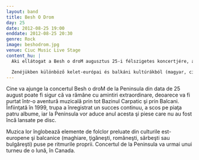 ```yaml
---
layout: band
title: Besh O Drom
day: 25
date: 2012-08-25 19:00
enddate: 2012-08-25 20:30
genre: Rock
image: beshodrom.jpg
venue: Ciuc Music Live Stage
content_hu: |
  Aki ellátogat a Besh o droM augusztus 25-i félszigetes koncertjére, annak páratlan élményben lesz része, hiszen ugyanazon a szilaj lovon vágtázhatja végig a Kárpát-medencét és a Balkánt.  Az 1999 óta töretlen sikerrel működő zenekar eddig megjelent négy nagylemezének (Macsó hímzés, Nekemtenemmutogatol!  platinalemezek,  a Gyí és a Ha megfogom az ördögöt pedig arany lemezek) anyagát foglalja össze, sőt olyan számokat is hallhatunk majd tőlük, melyek eddig még nem jelentek meg.  

  Zenéjükben különböző kelet-európai és balkáni kultúrákból (magyar, cigány, román, szerb, bolgár) kiemelt népzenei elemek tudatos ötvözete találkozik saját dallam- és ritmusvilágukkal, kel új életre, és alkot önálló egységet. A Félszigetre a zenekar egy hónapos kanadai turné után érkezik, ahol többek közt 4 alkalommal is fellépnek a montréáli Jazz Fesztiválon is.
---
```


Cine va ajunge la concertul Besh o droM de la Peninsula din data de 25 august poate fi sigur că va rămâne cu amintiri extraordinare, deoarece va fi purtat într-o aventură muzicală prin tot Bazinul Carpatic şi prin Balcani. Înfiinţată în 1999, trupa a înregistrat un succes continuu, a scos pe piaţa patru albume, iar la Peninsula vor aduce anul acesta şi piese care nu au fost încă lansate pe disc.  

Muzica lor înglobează elemente de folclor preluate din culturile est-europene şi balcanice (maghiare, ţigăneşti, româneşti, sârbeşti sau bulgăreşti) puse pe ritmurile proprii. Concertul de la Peninsula va urmai unui turneu de o lună, în Canada.  